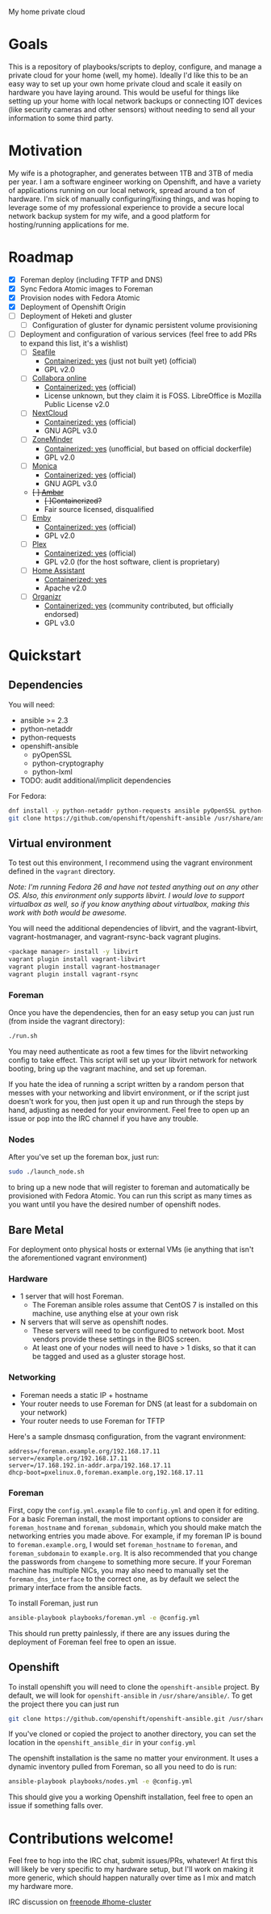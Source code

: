My home private cloud

# Goals
This is a repository of playbooks/scripts to deploy, configure, and manage a private cloud for your home (well, my home). Ideally I'd like this to be an easy way to set up your own home private cloud and scale it easily on hardware you have laying around. This would be useful for things like setting up your home with local network backups or connecting IOT devices (like security cameras and other sensors) without needing to send all your information to some third party.

# Motivation
My wife is a photographer, and generates between 1TB and 3TB of media per year. I am a software engineer working on Openshift, and have a variety of applications running on our local network, spread around a ton of hardware. I'm sick of manually configuring/fixing things, and was hoping to leverage some of my professional experience to provide a secure local network backup system for my wife, and a good platform for hosting/running applications for me.

# Roadmap
- [x] Foreman deploy (including TFTP and DNS)
- [x] Sync Fedora Atomic images to Foreman
- [x] Provision nodes with Fedora Atomic
- [x] Deployment of Openshift Origin
- [ ] Deployment of Heketi and gluster
  - [ ] Configuration of gluster for dynamic persistent volume provisioning
- [ ] Deployment and configuration of various services (feel free to add PRs to expand this list, it's a wishlist)
  - [ ] [Seafile](https://www.seafile.com/en/home/) 
    - [Containerized: yes](https://github.com/haiwen/seafile-docker) (just not built yet) (official)
    - GPL v2.0
  - [ ] [Collabora online](https://www.collaboraoffice.com/)
    - [Containerized: yes](https://hub.docker.com/r/collabora/code/) (official)
    - License unknown, but they claim it is FOSS. LibreOffice is Mozilla Public License v2.0
  - [ ] [NextCloud](https://nextcloud.com/)
    - [Containerized: yes](https://hub.docker.com/_/nextcloud/) (official)
    - GNU AGPL v3.0
  - [ ] [ZoneMinder](https://zoneminder.com/)
    - [Containerized: yes](https://hub.docker.com/r/kylejohnson/zoneminder/) (unofficial, but based on official dockerfile)
    - GPL v2.0
  - [ ] [Monica](https://monicahq.com/)
    - [Containerized: yes](https://hub.docker.com/r/monicahq/monicahq/) (official)
    - GNU AGPL v3.0
  - ~~[ ] [Ambar](https://ambar.cloud/)~~
    - ~~[ ]Containerized?~~
    - Fair source licensed, disqualified
  - [ ] [Emby](https://emby.media/)
    - [Containerized: yes](https://hub.docker.com/r/emby/embyserver/) (official)
    - GPL v2.0
  - [ ] [Plex](https://www.plex.tv/)
    - [Containerized: yes](https://hub.docker.com/r/plexinc/pms-docker/) (official)
    - GPL v2.0 (for the host software, client is proprietary)
  - [ ] [Home Assistant](https://home-assistant.io/)
    - [Containerized: yes](https://hub.docker.com/r/homeassistant/home-assistant/)
    - Apache v2.0 
  - [ ] [Organizr](https://github.com/causefx/Organizr)
    - [Containerized: yes](https://hub.docker.com/r/lsiocommunity/organizr/) (community contributed, but officially endorsed)
    - GPL v3.0


# Quickstart

## Dependencies
You  will need:
- ansible >= 2.3
- python-netaddr
- python-requests
- openshift-ansible
    - pyOpenSSL
    - python-cryptography
    - python-lxml
- TODO: audit additional/implicit dependencies

For Fedora:

```bash
dnf install -y python-netaddr python-requests ansible pyOpenSSL python-cryptography python-lxml
git clone https://github.com/openshift/openshift-ansible /usr/share/ansible/openshift-ansible
```

## Virtual environment
To test out this environment, I recommend using the vagrant environment defined in the `vagrant` directory.

_Note: I'm running Fedora 26 and have not tested anything out on any other OS. Also,
this environment only supports libvirt. I would love to support virtualbox as well,
so if you know anything about virtualbox, making this work with both would be awesome._

You will need the additional dependencies of libvirt,
and the vagrant-libvirt, vagrant-hostmanager, and vagrant-rsync-back vagrant plugins.

```bash
<package manager> install -y libvirt
vagrant plugin install vagrant-libvirt
vagrant plugin install vagrant-hostmanager
vagrant plugin install vagrant-rsync
```

### Foreman

Once you have the dependencies, then for an easy setup you can just run (from inside the vagrant directory):

```bash
./run.sh
```

You may need authenticate as root a few times for the libvirt networking config to take effect. This script will set up your libvirt network for network booting, bring up the vagrant machine, and set up foreman.

If you hate the idea of running a script written by a random person that messes with your networking and libvirt environment, or if the script just doesn't work for you, then just open it up and run through the steps by hand, adjusting as needed for your environment. Feel free to open up an issue or pop into the IRC channel if you have any trouble.


### Nodes
After you've set up the foreman box, just run:

```bash
sudo ./launch_node.sh
```

to bring up a new node that will register to foreman and automatically be provisioned with Fedora Atomic. You can run this script as many times as you want until you have the desired number of openshift nodes.

## Bare Metal

For deployment onto physical hosts or external VMs (ie anything that isn't the aforementioned vagrant environment)

### Hardware
- 1 server that will host Foreman.
    - The Foreman ansible roles assume that CentOS 7 is installed on this machine, use anything else at your own risk
- N servers that will serve as openshift nodes.
    - These servers will need to be configured to network boot. Most vendors provide these settings in the BIOS screen.
    - At least one of your nodes will need to have > 1 disks, so that it can be tagged and used as a gluster storage host.

### Networking
- Foreman needs a static IP + hostname
- Your router needs to use Foreman for DNS (at least for a subdomain on your network)
- Your router needs to use Foreman for TFTP

Here's a sample dnsmasq configuration, from the vagrant environment:

```
address=/foreman.example.org/192.168.17.11
server=/example.org/192.168.17.11
server=/17.168.192.in-addr.arpa/192.168.17.11
dhcp-boot=pxelinux.0,foreman.example.org,192.168.17.11
```

### Foreman

First, copy the `config.yml.example` file to `config.yml` and open it for editing. For a basic
Foreman install, the most important options to consider are `foreman_hostname` and
`foreman_subdomain`, which you should make match the networking entries you made above. For
example, if my foreman IP is bound to `foreman.example.org`, I would set `foreman_hostname`
to `foreman`, and `foreman_subdomain` to `example.org`. It is also recommended that you change
the passwords from `changeme` to something more secure. If your Foreman machine has multiple
NICs, you may also need to manually set the `foreman_dns_interface` to the correct one, as by
default we select the primary interface from the ansible facts.

To install Foreman, just run

```bash
ansible-playbook playbooks/foreman.yml -e @config.yml
```

This should run pretty painlessly, if there are any issues during the deployment of Foreman feel free to open an issue.


## Openshift

To install openshift you will need to clone the `openshift-ansible` project. By default, we will look for `openshift-ansible`
in `/usr/share/ansible/`. To get the project there you can just run

```bash
git clone https://github.com/openshift/openshift-ansible.git /usr/share/ansible/openshift-ansible
```

If you've cloned or copied the project to another directory, you can set the location in the `openshift_ansible_dir`
in your `config.yml`

The openshift installation is the same no matter your environment. It uses a dynamic inventory pulled from Foreman, so
all you need to do is run:

```bash
ansible-playbook playbooks/nodes.yml -e @config.yml
```

This should give you a working Openshift installation, feel free to open an issue if something falls over.


# Contributions welcome!

Feel free to hop into the IRC chat, submit issues/PRs, whatever! At first this will likely be very specific to my hardware setup, but I'll work on making it more generic, which should happen naturally over time as I mix and match my hardware more.

IRC discussion on [freenode #home-cluster](https://kiwiirc.com/client/irc.freenode.net/#home-cluster)
